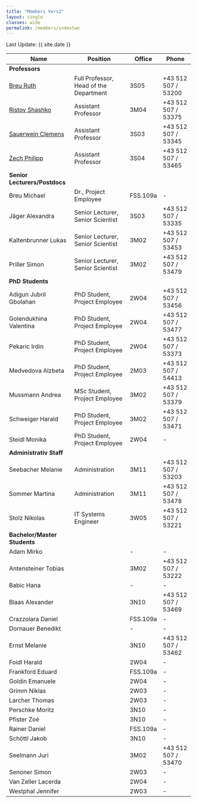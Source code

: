 ```yaml
---
title: "Members Vers2"
layout: single
classes: wide
permalink: /members/indextwo
---
```

Last Update: {{ site.date }}

| Name                                           | Position                               | Office    | Phone               |
| ---------------------------------------------- | -------------------------------------- | --------- | ------------------- |
| **Professors**                                                                                                            |
| [Breu Ruth](/members/rbreu.html)               | Full Professor, Head of the Department | 3S05      | +43 512 507 / 53200 |
| [Ristov Shashko](/members/sristov.html)        | Assistant Professor                    | 3M04      | +43 512 507 / 53375 |
| [Sauerwein Clemens](/members/csauerwein.html)  | Assistant Professor                    | 3S03      | +43 512 507 / 53345 |
| [Zech Philipp](/members/pzech.html)            | Assistant Professor                    | 3S04      | +43 512 507 / 53465 |
| **Senior Lecturers/Postdocs**                                                                                             |
| Breu Michael                                   | Dr., Project Employee                  | FSS.109a  | -                   |
| Jäger Alexandra                                | Senior Lecturer, Senior Scientist      | 3S03      | +43 512 507 / 53335 |
| Kaltenbrunner	Lukas                            | Senior Lecturer, Senior Scientist      | 3M02      | +43 512 507 / 53453 |
| Priller Simon                                  | Senior Lecturer, Senior Scientist      | 3M02      | +43 512 507 / 53479 |
| **PhD Students**                                                                                                          |
| Adigun Jubril Gbolahan                         | PhD Student, Project Employee          | 2W04      | +43 512 507 / 53456 |
| Golendukhina Valentina                         | PhD Student, Project Employee          | 2W04      | +43 512 507 / 53477 |
| Pekaric Irdin                                  | PhD Student, Project Employee          | 2W04      | +43 512 507 / 53373 |
| Medvedova Alzbeta	                             | PhD Student, Project Employee          | 2M03      | +43 512 507 / 54413 |
| Mussmann Andrea	                             | MSc Student, Project Employee          | 3M02      | +43 512 507 / 53379 |
| Schweiger	Harald                               | PhD Student, Project Employee          | 3M02      | +43 512 507 / 53471 |
| Steidl Monika                                  | PhD Student, Project Employee          | 2W04      | -                   |
| **Administrativ Staff**                                                                                                   |
| Seebacher Melanie                              | Administration                         | 3M11      | +43 512 507 / 53203 |
| Sommer Martina                                 | Administration                         | 3M11      | +43 512 507 / 53478 |
| Stolz	Nikolas                                  | IT Systems Engineer                    | 3W05      | +43 512 507 / 53221 |
| **Bachelor/Master Students**                                                                                              |
| Adam Mirko                                     |                                        | -         | -                   |
| Antensteiner Tobias                            |                                        | 3M02      | +43 512 507 / 53222 |
| Babic Hana                                     |                                        | -         | -                   |
| Blaas Alexander                                |                                        | 3N10      | +43 512 507 / 53469 |
| Crazzolara Daniel                              |                                        | FSS.109a  | -                   |
| Dornauer Benedikt                              |                                        | -         | -                   |
| Ernst	Melanie                                  |                                        | 3N10      | +43 512 507 / 53462 |
| Foidl	Harald                                   |                                        | 2W04      | -                   |
| Frankford	Eduard                               |                                        | FSS.109a  | -                   |
| Goldin Emanuele                                |                                        | 2W04      | -                   |
| Grimm	Niklas                                   |                                        | 2W03      | -                   |
| Larcher Thomas                                 |                                        | 2W03      | -                   |
| Perschke Moritz	                             |                                        | 3N10      | -                   |
| Pfister Zoé	                                 |                                        | 3N10      | -                   |
| Rainer Daniel	                                 |                                        | FSS.109a  | -                   |
| Schöttl Jakob	                                 |                                        | 3N10      | -                   |
| Seelmann Juri	                                 |                                        | 3M02      | +43 512 507 / 53470 |
| Senoner Simon	                                 |                                        | 2W03      | -                   |
| Van Zeller Lacerda                             |                                        | 2W04      | -                   |
| Westphal Jennifer                              |                                        | 2W03      | -                   |